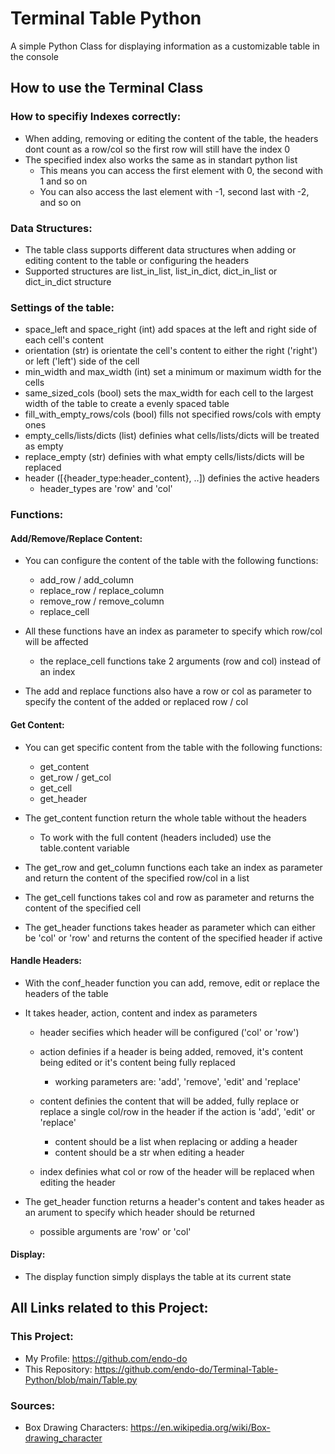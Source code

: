 # Terminal Table Python
A simple Python Class for displaying information as a customizable table in the console

## How to use the Terminal Class

### How to specifiy Indexes correctly:

- When adding, removing or editing the content of the table, the headers dont count as a row/col so the first row will still have the index 0
- The specified index also works the same as in standart python list
    - This means you can access the first element with 0, the second with 1 and so on
    - You can also access the last element with -1, second last with -2, and so on

### Data Structures:

- The table class supports different data structures when adding or editing content to the table or configuring the headers
- Supported structures are list_in_list, list_in_dict, dict_in_list or dict_in_dict structure


### Settings of the table:

- space_left and space_right (int) add spaces at the left and right side of each cell's content
- orientation (str) is orientate the cell's content to either the right ('right') or left ('left') side of the cell
- min_width and max_width (int) set a minimum or maximum width for the cells
- same_sized_cols (bool) sets the max_width for each cell to the largest width of the table to create a evenly spaced table
- fill_with_empty_rows/cols (bool) fills not specified rows/cols with empty ones
- empty_cells/lists/dicts (list) definies what cells/lists/dicts will be treated as empty
- replace_empty (str) definies with what empty cells/lists/dicts will be replaced
- header ([{header_type:header_content}, ..]) definies the active headers
    - header_types are 'row' and 'col'

### Functions:

#### Add/Remove/Replace Content:

- You can configure the content of the table with the following functions:
    - add_row / add_column
    - replace_row / replace_column
    - remove_row / remove_column
    - replace_cell

- All these functions have an index as parameter to specify which row/col will be affected
    - the replace_cell functions take 2 arguments (row and col) instead of an index

- The add and replace functions also have a row or col as parameter to specify the content of the added or replaced row / col

#### Get Content:

- You can get specific content from the table with the following functions:
    - get_content
    - get_row / get_col
    - get_cell
    - get_header

- The get_content function return the whole table without the headers
    - To work with the full content (headers included) use the table.content variable

- The get_row and get_column functions each take an index as parameter and return the content of the specified row/col in a list

- The get_cell functions takes col and row as parameter and returns the content of the specified cell

- The get_header functions takes header as parameter which can either be 'col' or 'row' and returns the content of the specified header if active

#### Handle Headers:

- With the conf_header function you can add, remove, edit or replace the headers of the table

- It takes header, action, content and index as parameters

    - header secifies which header will be configured ('col' or 'row')

    - action definies if a header is being added, removed, it's content being edited or it's content being fully replaced
        - working parameters are: 'add', 'remove', 'edit' and 'replace'

    - content definies the content that will be added, fully replace or replace a single col/row in the header if the action is 'add', 'edit' or 'replace'
        - content should be a list when replacing or adding a header
        - content should be a str when editing a header

    - index definies what col or row of the header will be replaced when editing the header

- The get_header function returns a header's content and takes header as an arument to specify which header should be returned
    - possible arguments are 'row' or 'col'

#### Display:

- The display function simply displays the table at its current state

## All Links related to this Project:

### This Project:

- My Profile: https://github.com/endo-do
- This Repository: https://github.com/endo-do/Terminal-Table-Python/blob/main/Table.py

### Sources:

- Box Drawing Characters: https://en.wikipedia.org/wiki/Box-drawing_character
